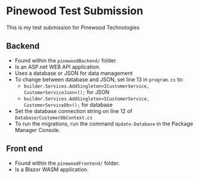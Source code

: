 # Pinewood Test Submission

This is my test submission for Pinewood Technologies

## Backend
- Found within the `pinewoodBackend/` folder.
- Is an ASP.net WEB API application.
- Uses a database or JSON for data management
- To change between database and JSON, set line 13 in `program.cs` to:
  - `builder.Services.AddSingleton<ICustomerService, CustomerServiceJson>();` for JSON
  - `builder.Services.AddSingleton<ICustomerService, CustomerServiceDb>();` for database
- Set the database connection string on line 12 of `Database/CustomerDbContext.cs`
- To run the migrations, run the command `Update-Database` in the Package Manager Console. 

## Front end
- Found within the `pinewoodFrontend/` folder.
- Is a Blazor WASM application.
